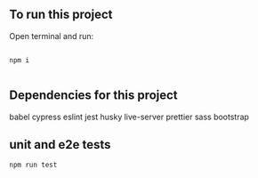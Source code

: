 ## To run this project

Open terminal and run:

```

npm i


```

## Dependencies for this project

babel
cypress
eslint
jest
husky
live-server
prettier
sass
bootstrap

## unit and e2e tests

```
npm run test

```
